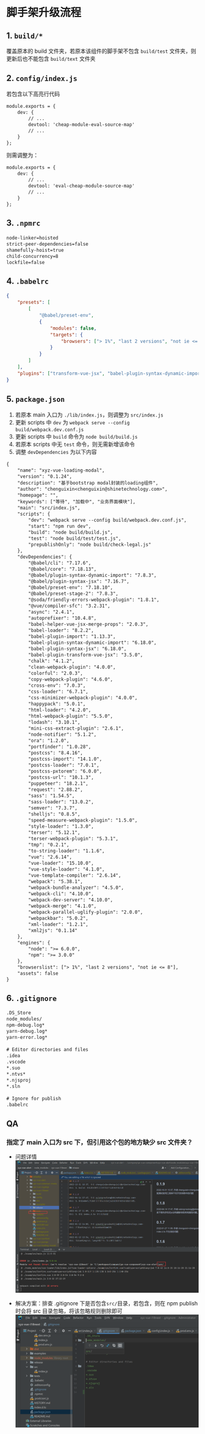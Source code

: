 # 脚手架升级流程

## 1. `build/*`

覆盖原本的 build 文件夹，若原本该组件的脚手架不包含 `build/test` 文件夹，则更新后也不能包含 `build/text` 文件夹

## 2. `config/index.js`

若包含以下高亮行代码

```js{4}
module.exports = {
    dev: {
        // ...
        devtool: 'cheap-module-eval-source-map'
        // ...
    }
};
```

则需调整为：

```js{4}
module.exports = {
    dev: {
        // ...
        devtool: 'eval-cheap-module-source-map'
        // ...
    }
};
```

## 3. `.npmrc`

```text
node-linker=hoisted
strict-peer-dependencies=false
shamefully-hoist=true
child-concurrency=8
lockfile=false
```

## 4. `.babelrc`

```json
{
    "presets": [
        [
            "@babel/preset-env",
            {
                "modules": false,
                "targets": {
                    "browsers": ["> 1%", "last 2 versions", "not ie <= 8"]
                }
            }
        ]
    ],
    "plugins": ["transform-vue-jsx", "babel-plugin-syntax-dynamic-import"]
}
```

## 5. `package.json`

1. 若原本 main 入口为 `./lib/index.js`，则调整为 `src/index.js`
2. 更新 scripts 中 `dev` 为 `webpack serve --config build/webpack.dev.conf.js`
3. 更新 scripts 中 `build` 命令为 `node build/build.js`
4. 若原本 scripts 中无 `test` 命令，则无需新增该命令
5. 调整 `devDependencies` 为以下内容

```json{2,4,7,9-13,16-86}
{
    "name": "xyz-vue-loading-modal",
    "version": "0.1.24",
    "description": "基于bootstrap modal封装的loading组件",
    "author": "chenguixin<chenguixin@shinetechnology.com>",
    "homepage": "",
    "keywords": ["等待", "加载中", "业务界面模块"],
    "main": "src/index.js",
    "scripts": {
        "dev": "webpack serve --config build/webpack.dev.conf.js",
        "start": "npm run dev",
        "build": "node build/build.js",
        "test": "node build/test/test.js",
        "prepublishOnly": "node build/check-legal.js"
    },
    "devDependencies": {
        "@babel/cli": "7.17.6",
        "@babel/core": "7.18.13",
        "@babel/plugin-syntax-dynamic-import": "7.8.3",
        "@babel/plugin-syntax-jsx": "7.16.7",
        "@babel/preset-env": "7.18.10",
        "@babel/preset-stage-2": "7.8.3",
        "@soda/friendly-errors-webpack-plugin": "1.8.1",
        "@vue/compiler-sfc": "3.2.31",
        "async": "2.4.1",
        "autoprefixer": "10.4.8",
        "babel-helper-vue-jsx-merge-props": "2.0.3",
        "babel-loader": "8.2.2",
        "babel-plugin-import": "1.13.3",
        "babel-plugin-syntax-dynamic-import": "6.18.0",
        "babel-plugin-syntax-jsx": "6.18.0",
        "babel-plugin-transform-vue-jsx": "3.5.0",
        "chalk": "4.1.2",
        "clean-webpack-plugin": "4.0.0",
        "colorful": "2.0.3",
        "copy-webpack-plugin": "4.6.0",
        "cross-env": "7.0.3",
        "css-loader": "6.7.1",
        "css-minimizer-webpack-plugin": "4.0.0",
        "happypack": "5.0.1",
        "html-loader": "4.2.0",
        "html-webpack-plugin": "5.5.0",
        "lodash": "3.10.1",
        "mini-css-extract-plugin": "2.6.1",
        "node-notifier": "5.1.2",
        "ora": "1.2.0",
        "portfinder": "1.0.28",
        "postcss": "8.4.16",
        "postcss-import": "14.1.0",
        "postcss-loader": "7.0.1",
        "postcss-pxtorem": "6.0.0",
        "postcss-url": "10.1.3",
        "puppeteer": "18.2.1",
        "request": "2.88.2",
        "sass": "1.54.5",
        "sass-loader": "13.0.2",
        "semver": "7.3.7",
        "shelljs": "0.8.5",
        "speed-measure-webpack-plugin": "1.5.0",
        "style-loader": "1.3.0",
        "terser": "5.12.1",
        "terser-webpack-plugin": "5.3.1",
        "tmp": "0.2.1",
        "to-string-loader": "1.1.6",
        "vue": "2.6.14",
        "vue-loader": "15.10.0",
        "vue-style-loader": "4.1.0",
        "vue-template-compiler": "2.6.14",
        "webpack": "5.38.1",
        "webpack-bundle-analyzer": "4.5.0",
        "webpack-cli": "4.10.0",
        "webpack-dev-server": "4.10.0",
        "webpack-merge": "4.1.0",
        "webpack-parallel-uglify-plugin": "2.0.0",
        "webpackbar": "5.0.2",
        "xml-loader": "1.2.1",
        "xml2js": "0.1.14"
    },
    "engines": {
        "node": ">= 6.0.0",
        "npm": ">= 3.0.0"
    },
    "browserslist": ["> 1%", "last 2 versions", "not ie <= 8"],
    "assets": false
}
```

## 6. `.gitignore`

```text
.DS_Store
node_modules/
npm-debug.log*
yarn-debug.log*
yarn-error.log*

# Editor directories and files
.idea
.vscode
*.suo
*.ntvs*
*.njsproj
*.sln

# Ignore for publish
.babelrc
```

## QA

### 指定了 main 入口为 src 下，但引用这个包的地方缺少 src 文件夹？

-   问题详情
    ![img_1.png](img_1.png)

-   解决方案：排查 .gitignore 下是否包含`src/`目录，若包含，则在 npm publish 时会将 src 目录忽略，将该忽略规则删除即可
    ![img.png](img.png)
